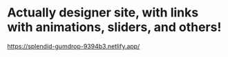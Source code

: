# Actually designer site, with links with animations, sliders, and others!
https://splendid-gumdrop-9394b3.netlify.app/
